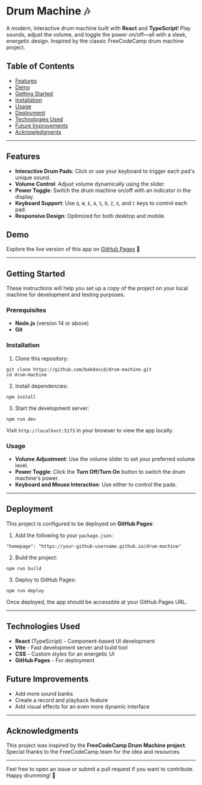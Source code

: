 # Drum Machine 🎶

A modern, interactive drum machine built with **React** and **TypeScript**! Play sounds, adjust the volume, and toggle the power on/off—all with a sleek, energetic design. Inspired by the classic FreeCodeCamp drum machine project.

## Table of Contents

-   [Features](#features)
-   [Demo](#demo)
-   [Getting Started](#getting-started)
-   [Installation](#installation)
-   [Usage](#usage)
-   [Deployment](#deployment)
-   [Technologies Used](#technologies-used)
-   [Future Improvements](#future-improvements)
-   [Acknowledgments](#acknowledgments)

---

## Features

-   **Interactive Drum Pads**: Click or use your keyboard to trigger each pad's unique sound.
-   **Volume Control**: Adjust volume dynamically using the slider.
-   **Power Toggle**: Switch the drum machine on/off with an indicator in the display.
-   **Keyboard Support**: Use `Q`, `W`, `E`, `A`, `S`, `D`, `Z`, `X`, and `C` keys to control each pad.
-   **Responsive Design**: Optimized for both desktop and mobile.

## Demo

Explore the live version of this app on [GitHub Pages](https://bakdavid.github.io/drum-machine) 🎉

---

## Getting Started

These instructions will help you set up a copy of the project on your local machine for development and testing purposes.

### Prerequisites

-   **Node.js** (version 14 or above)
-   **Git**

### Installation

1. Clone this repository:

```
git clone https://github.com/bakdavid/drum-machine.git
cd drum-machine
```

2. Install dependencies:

```
npm install
```

3. Start the development server:

```
npm run dev
```

Visit `http://localhost:5173` in your browser to view the app locally.

### Usage

-   **Volume Adjustment**: Use the volume slider to set your preferred volume level.
-   **Power Toggle**: Click the **Turn Off/Turn On** button to switch the drum machine's power.
-   **Keyboard and Mouse Interaction**: Use either to control the pads.

---

## Deployment

This project is configured to be deployed on **GitHub Pages**:

1. Add the following to your `package.json`:

```
"homepage": "https://your-github-username.github.io/drum-machine"
```

2. Build the project:

```
npm run build
```

3. Deploy to GitHub Pages:

```
npm run deploy
```

Once deployed, the app should be accessible at your GitHub Pages URL.

---

## Technologies Used

-   **React** (TypeScript) - Component-based UI development
-   **Vite** - Fast development server and build tool
-   **CSS** - Custom styles for an energetic UI
-   **GitHub Pages** - For deployment

## Future Improvements

-   Add more sound banks
-   Create a record and playback feature
-   Add visual effects for an even more dynamic interface

---

## Acknowledgments

This project was inspired by the **FreeCodeCamp Drum Machine project**. Special thanks to the FreeCodeCamp team for the idea and resources.

---

Feel free to open an issue or submit a pull request if you want to contribute. Happy drumming! 🥁
